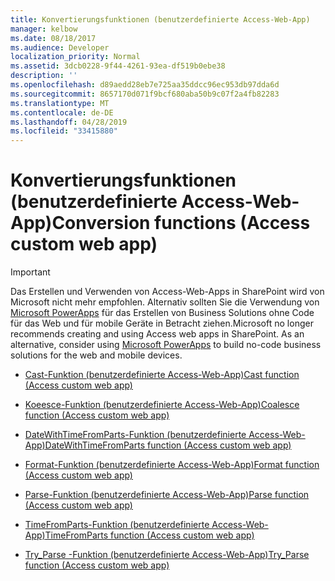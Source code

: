 ```yaml
---
title: Konvertierungsfunktionen (benutzerdefinierte Access-Web-App)
manager: kelbow
ms.date: 08/18/2017
ms.audience: Developer
localization_priority: Normal
ms.assetid: 3dcb0228-9f44-4261-93ea-df519b0ebe38
description: ''
ms.openlocfilehash: d89aedd28eb7e725aa35ddcc96ec953db97dda6d
ms.sourcegitcommit: 8657170d071f9bcf680aba50b9c07f2a4fb82283
ms.translationtype: MT
ms.contentlocale: de-DE
ms.lasthandoff: 04/28/2019
ms.locfileid: "33415880"
---
```

# <a name="conversion-functions-access-custom-web-app"></a><span data-ttu-id="92e00-102">Konvertierungsfunktionen (benutzerdefinierte Access-Web-App)</span><span class="sxs-lookup"><span data-stu-id="92e00-102">Conversion functions (Access custom web app)</span></span>

> [!IMPORTANT]
> <span data-ttu-id="92e00-p101">Das Erstellen und Verwenden von Access-Web-Apps in SharePoint wird von Microsoft nicht mehr empfohlen. Alternativ sollten Sie die Verwendung von [Microsoft PowerApps](https://powerapps.microsoft.com/en-us/) für das Erstellen von Business Solutions ohne Code für das Web und für mobile Geräte in Betracht ziehen.</span><span class="sxs-lookup"><span data-stu-id="92e00-p101">Microsoft no longer recommends creating and using Access web apps in SharePoint. As an alternative, consider using [Microsoft PowerApps](https://powerapps.microsoft.com/en-us/) to build no-code business solutions for the web and mobile devices.</span></span> 

- [<span data-ttu-id="92e00-105">Cast-Funktion (benutzerdefinierte Access-Web-App)</span><span class="sxs-lookup"><span data-stu-id="92e00-105">Cast function (Access custom web app)</span></span>](cast-function-access-custom-web-app.md)
    
- [<span data-ttu-id="92e00-106">Koeesce-Funktion (benutzerdefinierte Access-Web-App)</span><span class="sxs-lookup"><span data-stu-id="92e00-106">Coalesce function (Access custom web app)</span></span>](coalesce-function-access-custom-web-app.md)
    
- [<span data-ttu-id="92e00-107">DateWithTimeFromParts-Funktion (benutzerdefinierte Access-Web-App)</span><span class="sxs-lookup"><span data-stu-id="92e00-107">DateWithTimeFromParts function (Access custom web app)</span></span>](datewithtimefromparts-function-access-custom-web-app.md)
    
- [<span data-ttu-id="92e00-108">Format-Funktion (benutzerdefinierte Access-Web-App)</span><span class="sxs-lookup"><span data-stu-id="92e00-108">Format function (Access custom web app)</span></span>](format-function-access-custom-web-app.md)
    
- [<span data-ttu-id="92e00-109">Parse-Funktion (benutzerdefinierte Access-Web-App)</span><span class="sxs-lookup"><span data-stu-id="92e00-109">Parse function (Access custom web app)</span></span>](parse-function-access-custom-web-app.md)
    
- [<span data-ttu-id="92e00-110">TimeFromParts-Funktion (benutzerdefinierte Access-Web-App)</span><span class="sxs-lookup"><span data-stu-id="92e00-110">TimeFromParts function (Access custom web app)</span></span>](timefromparts-functionaccess-custom-web-app.md)
    
- [<span data-ttu-id="92e00-111">Try_Parse -Funktion (benutzerdefinierte Access-Web-App)</span><span class="sxs-lookup"><span data-stu-id="92e00-111">Try_Parse function (Access custom web app)</span></span>](try_parse-function-access-custom-web-app.md)
    

